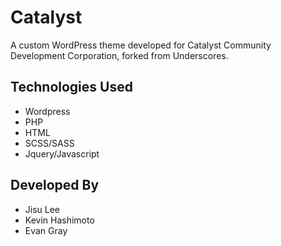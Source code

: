# Catalyst

A custom WordPress theme developed for Catalyst Community Development Corporation, forked from Underscores.

## Technologies Used

* Wordpress
* PHP
* HTML
* SCSS/SASS
* Jquery/Javascript

## Developed By

* Jisu Lee
* Kevin Hashimoto
* Evan Gray
